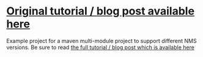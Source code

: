 # [Original tutorial / blog post available here](https://blog.jeff-media.com/maven-multi-module-setup-for-supporting-different-nms-versions/)
Example project for a maven multi-module project to support different NMS versions. Be sure to read [the full tutorial / blog post which is available here](https://blog.jeff-media.com/maven-multi-module-setup-for-supporting-different-nms-versions/)

